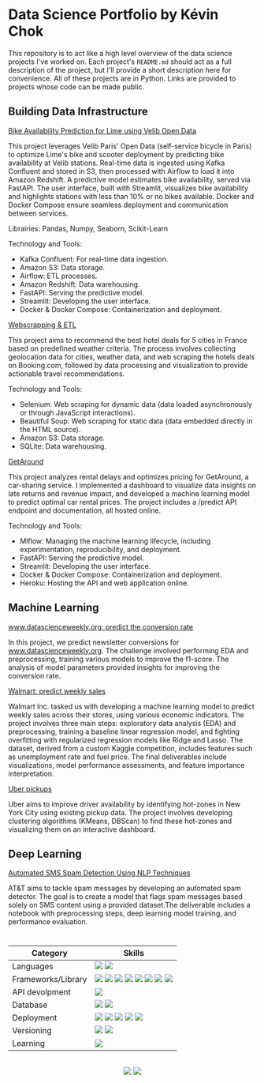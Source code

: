 # Data Science Portfolio by Kévin Chok

This repository is to act like a high level overview of the data science projects I've worked on. Each project's `README.md` should act as a full description of the project, but I'll provide a short description here for convenience. All of these projects are in Python. Links are provided to projects whose code can be made public.

## Building Data Infrastructure

[Bike Availability Prediction for Lime using Velib Open Data](https://github.com/kczymchok/block_6_LimeProject)

This project leverages Velib Paris' Open Data (self-service bicycle in Paris) to optimize Lime's bike and scooter deployment by predicting bike availability at Velib stations. Real-time data is ingested using Kafka Confluent and stored in S3, then processed with Airflow to load it into Amazon Redshift. A predictive model estimates bike availability, served via FastAPI. The user interface, built with Streamlit, visualizes bike availability and highlights stations with less than 10% or no bikes available. Docker and Docker Compose ensure seamless deployment and communication between services.

Librairies: Pandas, Numpy, Seaborn, Scikit-Learn

Technology and Tools:

- Kafka Confluent: For real-time data ingestion.
- Amazon S3: Data storage.
- Airflow: ETL processes.
- Amazon Redshift: Data warehousing.
- FastAPI: Serving the predictive model.
- Streamlit: Developing the user interface.
- Docker & Docker Compose: Containerization and deployment.

[Webscrapping & ETL](https://github.com/kczymchok/bloc_1_kayak_project)

This project aims to recommend the best hotel deals for 5 cities in France based on predefined weather criteria. The process involves collecting geolocation data for cities, weather data, and web scraping the hotels deals on Booking.com, followed by data processing and visualization to provide actionable travel recommendations.


Technology and Tools:

- Selenium: Web scraping for dynamic data (data loaded asynchronously or through JavaScript interactions).
- Beautiful Soup: Web scraping for static data (data embedded directly in the HTML source).
- Amazon S3: Data storage.
- SQLite: Data warehousing.

[GetAround](https://github.com/kczymchok/bloc_5_getaround_project)

This project analyzes rental delays and optimizes pricing for GetAround, a car-sharing service. I implemented a dashboard to visualize data insights on late returns and revenue impact, and developed a machine learning model to predict optimal car rental prices. The project includes a /predict API endpoint and documentation, all hosted online.

Technology and Tools:

- Mlflow: Managing the machine learning lifecycle, including experimentation, reproducibility, and deployment.
- FastAPI: Serving the predictive model.
- Streamlit: Developing the user interface.
- Docker & Docker Compose: Containerization and deployment.
- Heroku: Hosting the API and web application online.


## Machine Learning

[www.datascienceweekly.org: predict the conversion rate](https://github.com/kczymchok/ML_WALMART_project)

In this project, we predict newsletter conversions for www.datascienceweekly.org. The challenge involved performing EDA and preprocessing, training various models to improve the f1-score. The analysis of model parameters provided insights for improving the conversion rate.

[Walmart: predict weekly sales](https://github.com/kczymchok/ML_WALMART_project)

Walmart Inc. tasked us with developing a machine learning model to predict weekly sales across their stores, using various economic indicators. The project involves three main steps: exploratory data analysis (EDA) and preprocessing, training a baseline linear regression model, and fighting overfitting with regularized regression models like Ridge and Lasso. The dataset, derived from a custom Kaggle competition, includes features such as unemployment rate and fuel price. The final deliverables include visualizations, model performance assessments, and feature importance interpretation.

[Uber pickups](https://github.com/kczymchok/ML_clustering_UBER_project)

Uber aims to improve driver availability by identifying hot-zones in New York City using existing pickup data. The project involves developing clustering algorithms (KMeans, DBScan) to find these hot-zones and visualizing them on an interactive dashboard.


## Deep Learning

[Automated SMS Spam Detection Using NLP Techniques](https://github.com/kczymchok/Deep_learning_Spam_detector)

AT&T aims to tackle spam messages by developing an automated spam detector. The goal is to create a model that flags spam messages based solely on SMS content using a provided dataset.The deliverable includes a notebook with preprocessing steps, deep learning model training, and performance evaluation.

<!--- ------------------------------------------------------------------------------------------------------------------------------------------------------ -->
<!--- -- Skills Section ------------------------------------------------------------------------------------------------------------------------------------ -->
<!--- ------------------------------------------------------------------------------------------------------------------------------------------------------ -->

# 





| Category        | Skills        |
|-----------------|---------------|
| Languages       |<img src="https://img.shields.io/badge/Python-00599C?style=for-the-badge&logo=python&logoColor=white"/> <img src="https://img.shields.io/badge/SQL-00599C?style=for-the-badge&logo=sql&logoColor=white"/> |
| Frameworks/Library| <img src="https://img.shields.io/badge/Keras-9F000F?style=for-the-badge&logo=keras&logoColor=white"/> <img src="https://img.shields.io/badge/Scikit-Learn-FF6700?style=for-the-badge&logo=scikitlearn&logoColor=white"/>  <img src="https://img.shields.io/badge/tensorflow-FFFFFF?style=for-the-badge&logo=tensorflow&logoColor=orange"/> <img src="https://img.shields.io/badge/Pandas-FFFFFF?style=for-the-badge&logo=pandas&logoColor=red"/> <img src="https://img.shields.io/badge/Numpy-FFFFFF?style=for-the-badge&logo=numpy&logoColor=blue"/> <img src="https://img.shields.io/badge/Plotly-000000?style=for-the-badge&logo=plotly"/>  <img src="https://img.shields.io/badge/Matplotlib-FFFFFF?style=for-the-badge&logo=matplotlib&logoColor=grey"/> <img src="https://img.shields.io/badge/Seaborn-FFFFFF?style=for-the-badge&logo=seaborn&logoColor=blue"/> |
| API devolpment | <a href="https://www.linkedin.com/in/kevin-chok/"><img src="https://img.shields.io/badge/FASTAPI-1B8A6B?style=for-the-badge&logo=fastapi&logoColor=white"/></a> |
| Database | <img src="https://img.shields.io/badge/MySQL-005C84?style=for-the-badge&logo=mysql&logoColor=white"/> <img src="https://img.shields.io/badge/Postgresql-FFFFFF?style=for-the-badge&logo=postgresql&logoColor=blue"/> |
| Deployment         | <img src="https://img.shields.io/badge/Heroku-430098?style=for-the-badge&logo=heroku&logoColor=white"/> <img src="https://img.shields.io/badge/Docker-FFFFFF?style=for-the-badge&logo=docker&logoColor=blue"/> <img src="https://img.shields.io/badge/Kubernetes-306EFF?style=for-the-badge&logo=kubernetes&logoColor=white"/> <img src="https://img.shields.io/badge/MLFLOW-FFFFFF?style=for-the-badge&logo=mlflow&logoColor=blue"/> <img src="https://img.shields.io/badge/Streamlit-FFFFFF?style=for-the-badge&logo=streamlit&logoColor=red"/>  |
| Versioning| <a href="https://github.com/kczymchok"><img src="https://img.shields.io/badge/GitHub-000000?style=for-the-badge&logo=github&logoColor=white"/></a> <img src="https://img.shields.io/badge/GIT-E44C30?style=for-the-badge&logo=git&logoColor=white"/>|
| Learning | <a href="https://www.linkedin.com/in/kevin-chok/"><img src="https://img.shields.io/badge/Kaggle-035a7d?style=for-the-badge&logo=kaggle&logoColor=white"/></a> |



  

<div align="center">
  <br>
  <a href="https://www.linkedin.com/in/kevin-chok/"><img src="https://img.shields.io/badge/linkedin-%230077B5.svg?style=for-the-badge&logo=linkedin&logoColor=white"/></a>
  <a href="mailto:kevin.chok@outlook.com"><img src="https://img.shields.io/badge/Send Email-c71610?style=for-the-badge&logo=email&logoColor=blue" /></a>
  
</div>


